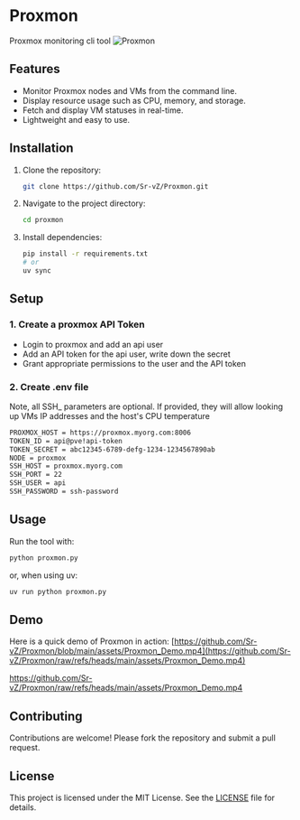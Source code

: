 # Proxmon
Proxmox monitoring cli tool
![Proxmon](assets/image.png)

## Features

- Monitor Proxmox nodes and VMs from the command line.
- Display resource usage such as CPU, memory, and storage.
- Fetch and display VM statuses in real-time.
- Lightweight and easy to use.

## Installation

1. Clone the repository:
    ```bash
    git clone https://github.com/Sr-vZ/Proxmon.git
    ```
2. Navigate to the project directory:
    ```bash
    cd proxmon
    ```
3. Install dependencies:
    ```bash
    pip install -r requirements.txt
    # or
    uv sync
    ```

## Setup
### 1. Create a proxmox API Token
- Login to proxmox and add an api user
- Add an API token for the api user, write down the secret
- Grant appropriate permissions to the user and the API token
### 2. Create .env file
Note, all SSH_ parameters are optional. If provided, they will allow looking up VMs IP addresses and the host's CPU temperature
```bash
PROXMOX_HOST = https://proxmox.myorg.com:8006
TOKEN_ID = api@pve!api-token
TOKEN_SECRET = abc12345-6789-defg-1234-1234567890ab
NODE = proxmox
SSH_HOST = proxmox.myorg.com
SSH_PORT = 22
SSH_USER = api
SSH_PASSWORD = ssh-password
```
    
## Usage

Run the tool with:
```bash
python proxmon.py
```
or, when using uv:
```bash
uv run python proxmon.py
```
## Demo

Here is a quick demo of Proxmon in action:
[https://github.com/Sr-vZ/Proxmon/blob/main/assets/Proxmon_Demo.mp4](https://github.com/Sr-vZ/Proxmon/raw/refs/heads/main/assets/Proxmon_Demo.mp4)

https://github.com/Sr-vZ/Proxmon/raw/refs/heads/main/assets/Proxmon_Demo.mp4

## Contributing

Contributions are welcome! Please fork the repository and submit a pull request.

## License

This project is licensed under the MIT License. See the [LICENSE](LICENSE) file for details.

